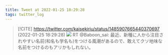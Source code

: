 ```yaml
---
title: Tweet at 2022-01-25 18:29:28
tags: twitter_log
---
```


> [!CITE] https://twitter.com/kaisekiriu/status/1485907665440370697 (2022-01-25 18:29:28)
> ![](https://twitter.com/kaisekiriu/status/1485907665440370697)
> RT @Baboon_sai: 最近、新種に人から注目されやすい名前(和名も学名も)をつける風潮があるので、敢えてクソ地味な名前をつけるのもアリかもしれない。
